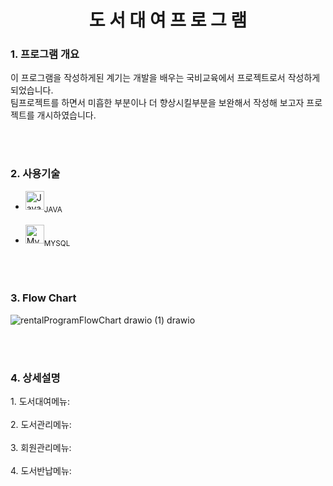 <div align="center">
    <H1> 도 서 대 여 프 로 그 램 </H1>
</div>

<div align="left">
    <H3> 1. 프로그램 개요 </H3>
</div>

<div>
  <p>
    이 프로그램을 작성하게된 계기는 개발을 배우는 국비교육에서 프로젝트로서 작성하게 되었습니다. </br>
    팀프로젝트를 하면서 미흡한 부분이나 더 향상시킬부분을 보완해서 작성해 보고자 프로젝트를 개시하였습니다.
  </p>
</div>
<br><br>

<div align="left">
    <H3> 2. 사용기술 </H3>
</div>

<ul>
    <li><a href="https://www.java.com/" title="Java"><img src="https://github.com/get-icon/geticon/raw/master/icons/java.svg" alt="Java" width="30" height="30"></a><sub>JAVA</sub></li></br>
    <li><a href="https://dev.mysql.com/" title="MySQL"><img src="https://github.com/get-icon/geticon/raw/master/icons/mysql.svg" alt="MySQL" width="30px" height="30px"></a><sub>MYSQL</sub></li>
</ul>

<br><br>

<div align="left">
    <H3> 3. Flow Chart </H3>
</div>

![rentalProgramFlowChart drawio (1) drawio](https://github.com/Stjoo0925/Book_Rental_program/assets/166350549/06476ab4-d6d2-4462-b011-853cbef16a45)

<br><br>

<div align="left">
    <H3> 4. 상세설명 </H3>
</div>

<div>
  <p>
    1. 도서대여메뉴: </br></br>
    2. 도서관리메뉴: </br></br>
    3. 회원관리메뉴: </br></br>
    4. 도서반납메뉴: </br></br>
  </p>
</div>
<br><br>

